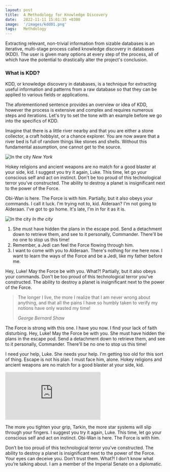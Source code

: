 ```yaml
---
layout: post
title:  A Methodology for Knowledge Discovery
date:   2022-11-11 15:01:35 +0300
image:  '/images/kdd01.png'
tags:   Methdology
---
```

Extracting relevant, non-trivial information from sizable databases is an iterative, multi-stage process called knowledge discovery in databases (KDD). The user is given many options at every step of the process, all of which have the potential to drastically alter the project's conclusion.

### What is KDD?
KDD, or knowledge discovery in databases, is a technique for extracting useful information and patterns from a raw database so that they can be applied to various fields or applications. 

The aforementioned sentence provides an overview or idea of KDD, however the process is extensive and complex and requires numerous steps and iterations. Let's try to set the tone with an example before we go into the specifics of KDD. 

Imagine that there is a little river nearby and that you are either a stone collector, a craft hobbyist, or a chance explorer. You are now aware that a river bed is full of random things like stones and shells. Without this fundamental assumption, one cannot get to the source.

![In the city]({{site.baseurl}}/images/21.jpg)
*New York*

Hokey religions and ancient weapons are no match for a good blaster at your side, kid. I suggest you try it again, Luke. This time, let go your conscious self and act on instinct. Don't be too proud of this technological terror you've constructed. The ability to destroy a planet is insignificant next to the power of the Force.

Obi-Wan is here. The Force is with him. Partially, but it also obeys your commands. I call it luck. I'm trying not to, kid. Alderaan? I'm not going to Alderaan. I've got to go home. It's late, I'm in for it as it is.

![In the city]({{site.baseurl}}/images/22.jpg)
*In the city*

1. She must have hidden the plans in the escape pod. Send a detachment down to retrieve them, and see to it personally, Commander. There'll be no one to stop us this time!
2. Remember, a Jedi can feel the Force flowing through him.
3. I want to come with you to Alderaan. There's nothing for me here now. I want to learn the ways of the Force and be a Jedi, like my father before me.

Hey, Luke! May the Force be with you. What?! Partially, but it also obeys your commands. Don't be too proud of this technological terror you've constructed. The ability to destroy a planet is insignificant next to the power of the Force.

> The longer I live, the more I realize that I am never wrong about anything, and that all the pains I have so humbly taken to verify my notions have only wasted my time!
>
> <cite>George Bernard Shaw</cite>

The Force is strong with this one. I have you now. I find your lack of faith disturbing. Hey, Luke! May the Force be with you. She must have hidden the plans in the escape pod. Send a detachment down to retrieve them, and see to it personally, Commander. There'll be no one to stop us this time!

I need your help, Luke. She needs your help. I'm getting too old for this sort of thing. Escape is not his plan. I must face him, alone. Hokey religions and ancient weapons are no match for a good blaster at your side, kid.

<p><iframe src="https://www.youtube.com/embed/BJpSS-nHbWg" frameborder="0" allowfullscreen></iframe></p>

The more you tighten your grip, Tarkin, the more star systems will slip through your fingers. I suggest you try it again, Luke. This time, let go your conscious self and act on instinct. Obi-Wan is here. The Force is with him.

Don’t be too proud of this technological terror you’ve constructed. The ability to destroy a planet is insignificant next to the power of the Force. Your eyes can deceive you. Don’t trust them. What?! I don’t know what you’re talking about. I am a member of the Imperial Senate on a diplomatic.
